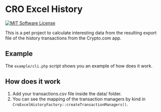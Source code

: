# CRO Excel History

[![MIT Software License](https://img.shields.io/badge/license-MIT-green.svg)](LICENSE)

This is a pet project to calculate interesting data from the resulting export file of the history transactions from the
Crypto.com app.

## Example

The `example/cli.php` script shows you an example of how does it work.

## How does it work

1. Add your transactions.csv file inside the data/ folder.
2. You can see the mapping of the transaction managers by kind in `CroExcelHistoryFactory::createTransactionManagers()`.
